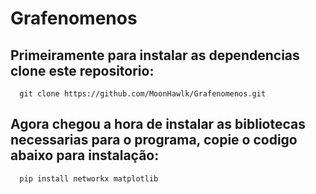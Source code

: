 # Grafenomenos

## Primeiramente para instalar as dependencias clone este repositorio:
~~~
  git clone https://github.com/MoonHawlk/Grafenomenos.git
~~~
## Agora chegou a hora de instalar as bibliotecas necessarias para o programa, copie o codigo abaixo para instalação:
~~~
  pip install networkx matplotlib
~~~
